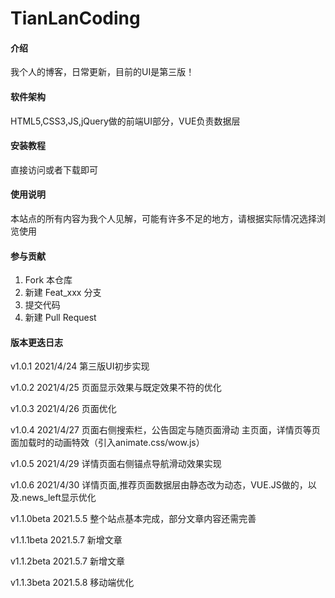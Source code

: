 # TianLanCoding

#### 介绍
我个人的博客，日常更新，目前的UI是第三版！

#### 软件架构
HTML5,CSS3,JS,jQuery做的前端UI部分，VUE负责数据层


#### 安装教程
直接访问或者下载即可

#### 使用说明
本站点的所有内容为我个人见解，可能有许多不足的地方，请根据实际情况选择浏览使用

#### 参与贡献

1.  Fork 本仓库
2.  新建 Feat_xxx 分支
3.  提交代码
4.  新建 Pull Request


#### 版本更迭日志
v1.0.1 2021/4/24 第三版UI初步实现

v1.0.2 2021/4/25 页面显示效果与既定效果不符的优化

v1.0.3 2021/4/26 页面优化

v1.0.4 2021/4/27 页面右侧搜索栏，公告固定与随页面滑动  主页面，详情页等页面加载时的动画特效（引入animate.css/wow.js）

v1.0.5 2021/4/29 详情页面右侧锚点导航滑动效果实现

v1.0.6 2021/4/30 详情页面,推荐页面数据层由静态改为动态，VUE.JS做的，以及.news_left显示优化

v1.1.0beta 2021.5.5 整个站点基本完成，部分文章内容还需完善

v1.1.1beta 2021.5.7 新增文章

v1.1.2beta 2021.5.7 新增文章

v1.1.3beta 2021.5.8 移动端优化